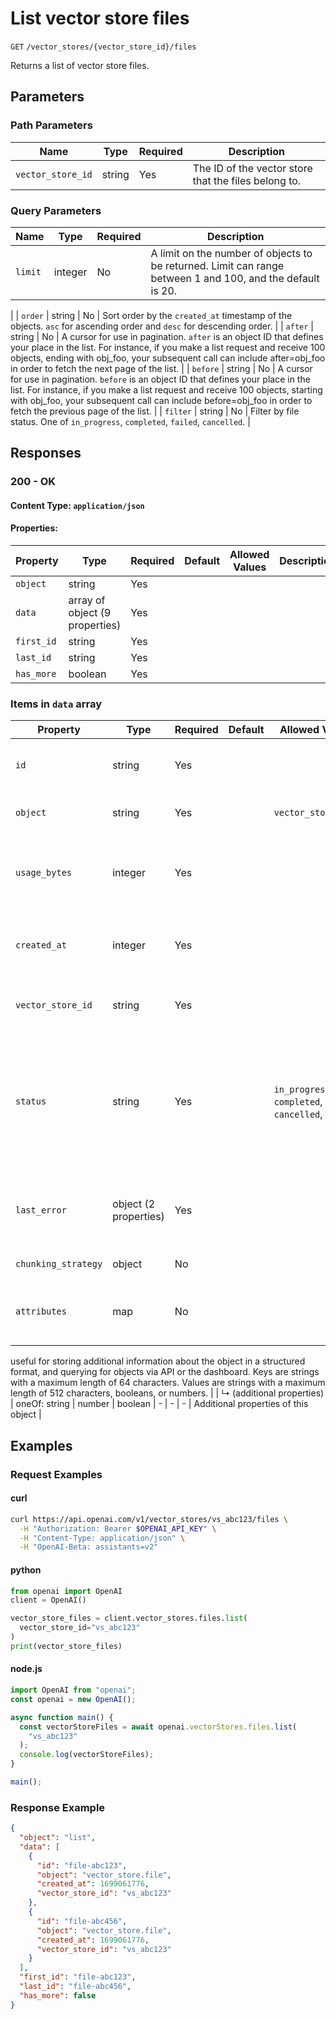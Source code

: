 # List vector store files

`GET` `/vector_stores/{vector_store_id}/files`

Returns a list of vector store files.

## Parameters

### Path Parameters

| Name | Type | Required | Description |
| ---- | ---- | -------- | ----------- |
| `vector_store_id` | string | Yes | The ID of the vector store that the files belong to. |

### Query Parameters

| Name | Type | Required | Description |
| ---- | ---- | -------- | ----------- |
| `limit` | integer | No | A limit on the number of objects to be returned. Limit can range between 1 and 100, and the default is 20.
 |
| `order` | string | No | Sort order by the `created_at` timestamp of the objects. `asc` for ascending order and `desc` for descending order.
 |
| `after` | string | No | A cursor for use in pagination. `after` is an object ID that defines your place in the list. For instance, if you make a list request and receive 100 objects, ending with obj_foo, your subsequent call can include after=obj_foo in order to fetch the next page of the list.
 |
| `before` | string | No | A cursor for use in pagination. `before` is an object ID that defines your place in the list. For instance, if you make a list request and receive 100 objects, starting with obj_foo, your subsequent call can include before=obj_foo in order to fetch the previous page of the list.
 |
| `filter` | string | No | Filter by file status. One of `in_progress`, `completed`, `failed`, `cancelled`. |

## Responses

### 200 - OK

#### Content Type: `application/json`

#### Properties:

| Property | Type | Required | Default | Allowed Values | Description |
| -------- | ---- | -------- | ------- | -------------- | ----------- |
| `object` | string | Yes |  |  |  |
| `data` | array of object (9 properties) | Yes |  |  |  |
| `first_id` | string | Yes |  |  |  |
| `last_id` | string | Yes |  |  |  |
| `has_more` | boolean | Yes |  |  |  |


### Items in `data` array

| Property | Type | Required | Default | Allowed Values | Description |
| -------- | ---- | -------- | ------- | -------------- | ----------- |
| `id` | string | Yes |  |  | The identifier, which can be referenced in API endpoints. |
| `object` | string | Yes |  | `vector_store.file` | The object type, which is always `vector_store.file`. |
| `usage_bytes` | integer | Yes |  |  | The total vector store usage in bytes. Note that this may be different from the original file size. |
| `created_at` | integer | Yes |  |  | The Unix timestamp (in seconds) for when the vector store file was created. |
| `vector_store_id` | string | Yes |  |  | The ID of the [vector store](/docs/api-reference/vector-stores/object) that the [File](/docs/api-reference/files) is attached to. |
| `status` | string | Yes |  | `in_progress`, `completed`, `cancelled`, `failed` | The status of the vector store file, which can be either `in_progress`, `completed`, `cancelled`, or `failed`. The status `completed` indicates that the vector store file is ready for use. |
| `last_error` | object (2 properties) | Yes |  |  | The last error associated with this vector store file. Will be `null` if there are no errors. |
| `chunking_strategy` | object | No |  |  | The strategy used to chunk the file. |
| `attributes` | map | No |  |  | Set of 16 key-value pairs that can be attached to an object. This can be 
useful for storing additional information about the object in a structured 
format, and querying for objects via API or the dashboard. Keys are strings 
with a maximum length of 64 characters. Values are strings with a maximum 
length of 512 characters, booleans, or numbers.
 |
|   ↳ (additional properties) | oneOf: string | number | boolean | - | - | - | Additional properties of this object |
## Examples

### Request Examples

#### curl
```bash
curl https://api.openai.com/v1/vector_stores/vs_abc123/files \
  -H "Authorization: Bearer $OPENAI_API_KEY" \
  -H "Content-Type: application/json" \
  -H "OpenAI-Beta: assistants=v2"

```

#### python
```python
from openai import OpenAI
client = OpenAI()

vector_store_files = client.vector_stores.files.list(
  vector_store_id="vs_abc123"
)
print(vector_store_files)

```

#### node.js
```javascript
import OpenAI from "openai";
const openai = new OpenAI();

async function main() {
  const vectorStoreFiles = await openai.vectorStores.files.list(
    "vs_abc123"
  );
  console.log(vectorStoreFiles);
}

main();

```

### Response Example

```json
{
  "object": "list",
  "data": [
    {
      "id": "file-abc123",
      "object": "vector_store.file",
      "created_at": 1699061776,
      "vector_store_id": "vs_abc123"
    },
    {
      "id": "file-abc456",
      "object": "vector_store.file",
      "created_at": 1699061776,
      "vector_store_id": "vs_abc123"
    }
  ],
  "first_id": "file-abc123",
  "last_id": "file-abc456",
  "has_more": false
}

```

